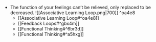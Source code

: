 - The function of your feelings can’t be relieved, only replaced to be decreased.
    ![[Associative Learning Loop.png|700]] ^oa4e8
    - [[Associative Learning Loop#^oa4e8]]
    - [[Feedback Loops#^gbx4m]]
    - [[Functional Thinking#^6br3d]]
    - [[Functional Thinking#^a5hxg]]